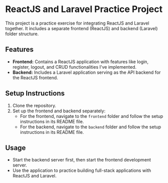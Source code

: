 # ReactJS and Laravel Practice Project

This project is a practice exercise for integrating ReactJS and Laravel together. It includes a separate frontend (ReactJS) and backend (Laravel) folder structure.

## Features

- **Frontend:** Contains a ReactJS application with features like login, register, logout, and CRUD functionalities I've implemented.
- **Backend:** Includes a Laravel application serving as the API backend for the ReactJS frontend.

## Setup Instructions

1. Clone the repository.
2. Set up the frontend and backend separately:
   - For the frontend, navigate to the `frontend` folder and follow the setup instructions in its README file.
   - For the backend, navigate to the `backend` folder and follow the setup instructions in its README file.

## Usage

- Start the backend server first, then start the frontend development server.
- Use the application to practice building full-stack applications with ReactJS and Laravel.
